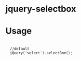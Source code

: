 ﻿# jquery-selectbox
# Usage
<pre>
  <code>
  //default
  jQuery('select').selectBox();
  </code>
</pre>
